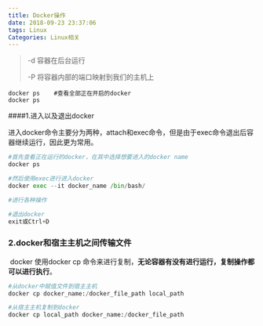 ```yaml
---
title: Docker操作
date: 2018-09-23 23:37:06
tags: Linux
Categories: Linux相关
---
```




> -d 容器在后台运行
>
> -P 将容器内部的端口映射到我们的主机上



```linux
docker ps    #查看全部正在开启的docker
docker ps 
```







####1.进入以及退出docker

​	进入docker命令主要分为两种，attach和exec命令，但是由于exec命令退出后容器继续运行，因此更为常用。

~~~python
#首先查看正在运行的docker，在其中选择想要进入的docker name
docker ps

#然后使用exec进行进入docker
docker exec --it docker_name /bin/bash/

#进行各种操作

#退出docker
exit或Ctrl+D
~~~



### 2.docker和宿主主机之间传输文件

​	docker 使用docker cp 命令来进行复制，**无论容器有没有进行运行，复制操作都可以进行执行**。

~~~python
#从docker中赋值文件到宿主主机
docker cp docker_name:/docker_file_path local_path

#从宿主主机复制到docker
docker cp local_path docker_name:/docker_file_path
~~~

